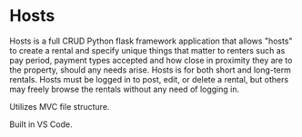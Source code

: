 # Hosts
Hosts is a full CRUD Python flask framework application that allows "hosts" to create a rental and specify unique things that matter to renters such as pay period, payment types accepted and how close in proximity they are to the property, should any needs arise. Hosts is for both short and long-term rentals. Hosts must be logged in to post, edit, or delete a rental, but others may freely browse the rentals without any need of logging in.

Utilizes MVC file structure.

Built in VS Code.
